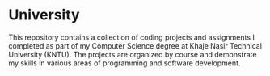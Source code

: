 # University
This repository contains a collection of coding projects and assignments I completed as part of my Computer Science degree at Khaje Nasir Technical University (KNTU). The projects are organized by course and demonstrate my skills in various areas of programming and software development.
